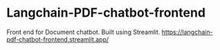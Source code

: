 # Langchain-PDF-chatbot-frontend
Front end for Document chatbot. Built using Streamlit.
https://langchain-pdf-chatbot-frontend.streamlit.app/
